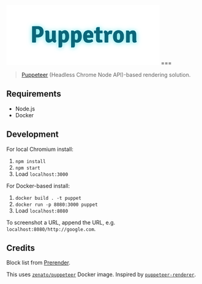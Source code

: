 <img src="logo.png" width="400" alt="Puppetron">
===


> [Puppeteer](https://github.com/GoogleChrome/puppeteer) (Headless Chrome Node API)-based rendering solution.

Requirements
---

- Node.js
- Docker

Development
---

For local Chromium install:

1. `npm install`
2. `npm start`
3. Load `localhost:3000`

For Docker-based install:

1. `docker build . -t puppet`
2. `docker run -p 8080:3000 puppet`
3. Load `localhost:8080`

To screenshot a URL, append the URL, e.g. `localhost:8080/http://google.com`.

Credits
---

Block list from [Prerender](https://github.com/prerender/prerender/blob/master/lib/resources/blocked-resources.json).

This uses [`zenato/puppeteer`](https://hub.docker.com/r/zenato/puppeteer/) Docker image. Inspired by [`puppeteer-renderer`](https://github.com/zenato/puppeteer-renderer).
